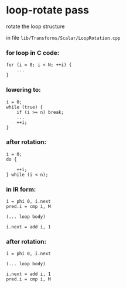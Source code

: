 loop-rotate pass
================

rotate the loop structure

in file `lib/Transforms/Scalar/LoopRotation.cpp`


### for loop in C code:

    for (i = 0; i < N; ++i) {
        ...
    }


### lowering to:

    i = 0;
    while (true) {
        if (i >= n) break;
        ...
        ++i;
    }

### after rotation:

    i = 0;
    do {

        ++i;
    } while (i < n);


### in IR form:

    i = phi 0, i.next
    pred.i = cmp i, M
    
    (... loop body)
    
    i.next = add i, 1


### after rotation:
    
    i = phi 0, i.next
    
    (... loop body)
    
    i.next = add i, 1
    pred.i = cmp i, M
    

